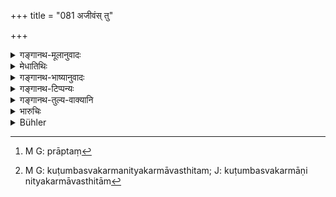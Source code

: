 +++
title = "081 अजीवंस् तु"

+++

<details><summary>गङ्गानथ-मूलानुवादः</summary>

If the Brāhmaṇa is unable to subsist by his own occupation as described above, he may make a living by the function of the Kṣatriya; since this latter is next to him.—(81)
</details>

<details><summary>मेधातिथिः</summary>

यदास्य शरीरकुटुम्बनित्यकर्मावसादो भवति, न तेभ्यः पर्याप्तं[^१६३] धनं भवति, तदायम् **अजीवन्न्** इत्य् उच्यते । **यथोक्तेन** अध्यापनादिना । तदा क्षत्रियवत् ग्रामनगररक्षादिना शस्त्रास्त्रधारणेन, सति संभवे सर्वाधिपत्येन **जीवेत्** । जीवतिर् व्याख्यातार्थः शरीरमात्रसंधारणे न वर्तते । किं तर्हि, कुटुम्बस्य कर्माणि नित्यकर्मावस्थितिम्[^१६४] अपि लक्षयति । **स ह्य् अस्य प्रत्यनन्तरः** । अनन्तर एव प्रत्यनन्तरः । हेतुवचनाद् व्यवहितनिवृत्तिः पापकारी । ॥ १०.८१ ॥


[^१६४]:
     M G: kuṭumbasvakarmanityakarmāvasthitam; J: kuṭumbasvakarmāṇi nityakarmāvasthitām


[^१६३]:
     M G: prāptaṃ

_स्ववृत्तिपरित्यागे ऽपि नैवं मन्तव्यं शास्त्रातिक्रमकृतस् तत्र न विशेषो वैश्यशूदेष्व् अपीति । तथा चाह ।_
</details>

<details><summary>गङ्गानथ-भाष्यानुवादः</summary>

When ho finds it difficult to maintain himself, his family and his business, and he is unable to obtain wealth sufficient for all this, then he is said to be ‘*unable to subsist*.’

‘*As described above*’;—*i.e*., by Teaching and the rest Ho may make, like the Kṣatriya, a living by guarding over villages and towns, by carrying arms and weapons, and also, if possible, by ruling over the people.

The exact meaning of ‘making a living’ has been already explained; it does not stand here for the mere maintenance of one’s own body; it implies the maintenance of the family and also the carrying on of one’s business.

‘*He is next to him*’—‘*pratyanantara*’ is the same as ‘*anantara*.’ Inasmuch as the text has provided this reason, it follows that the occupations of those removed by further degrees (*i.e*., of the Vaiśya or the Śūdra) involve sin for the Brāhmaṇa. Though the abandoning of his own occupation would be the same in all, yet it should not be thought that there is no difference in the degree of transgression of the law involved in having recourse to the occupations of the Vaiśya and those of the Śūdra; since, as the next verse declares, the Brāhmaṇa may have recourse to the occupation of the *Vaiśya*).—(81)
</details>

<details><summary>गङ्गानथ-टिप्पन्यः</summary>

This verse is quoted in *Madanapārijāta* (p. 231);—in Vīramitrodaya,
(Rājanīti, p. 13), to the effect that *Kingship* is not altogether
forbidden to the Brāhmaṇa;—and in *Nṛsiṃhaprasāda* (Āhnika, 36b).
</details>

<details><summary>गङ्गानथ-तुल्य-वाक्यानि</summary>

**(verses 10.81-84)  
**

*Gautama* (7.4-7).—‘In times of distress, it is permissible to offer
sacrifices for men of all castes, to teach them and to accept gifts from
them; each preceding mode of living being preferable to the succeeding.
On failure of the occupations lawful for the Brāhmaṇa, he may live by
the occupations of the Kṣatriya; and on failure of these latter, he may
live by the occupations of the Vaiśya.’

*Baudhāyana* (1.4.16-21).—‘A Brāhmaṇa, who is unable to subsist by
teaching, sacrificing for others or the acceptance of gifts, shall
maintain himself by following the duties of the Kṣatriya, because that
is the next following caste. Gautama declares that the Brāhmaṇa shall
not act thus; for the functions of the Kṣatriya are too cruel for the
Brāhmaṇa. They quote also the following verse:—“Out of regard for the
sacred law, a Brāhmaṇa or a Vaiśya may take up arms for the protection
of cows or Brāhmaṇas, or when a confusion of castes threatens to take
place.” Or, the Brāhmaṇa may adopt the Vaiśya’s means of livelihood;
because that is the one following next. If he lives by agriculture, he
shall plough before breakfast, and with two bulls whose noses have not
been pierced, never striking them with the goad, but frequently coaxing
them.’

*Vaśiṣṭha* (2.22-24, 32-33).—‘Those who are unable to live by their own
lawful occupation may adopt that of the next inferior caste; but never
that of a higher caste. A Brāhmaṇa and a Kṣatriya who have resorted to
the Vaiśya’s mode of livelihood and maintain themselves by trade shall
not sell the following things—stone, &c., &c., &c. For the purpose of
cultivation, he shall plough before breakfast with two bulls whose noses
have not been pierced; if he ploughs in the hot season, he shall water
his beasts even in the morning.’

*Viṣṇu* (2.15).—‘In times of distress, each caste may follow the
occupation of that next to it in rank.’

*Yājñavalkya* (3.34).—‘In times of distress, the Brāhmaṇa may maintain
himself by the occupation of the Kṣatriya, or by that of the Vaiśya; but
having tided over the distress, he shall purify himself by expiations
and confine himself to his own path.’

*Mahābhārata* (3.208.23—12.263.44-45).—(Same as Manu 84.)

*Nārada* (1.56-60).—‘In times of distress, a Brāhmaṇa is allowed to gain
his subsistence in the mode prescribed for the caste next to him in
rank; or he may gain his subsistence like a Vaiśya. But he must never
resort to the mode of livelihood prescribed for the lowest caste. At no
time should a Brāhmaṇa follow the occupations of a man of vile caste, or
a vile man the occupations of a Brāhmaṇa; in either case, expulsion from
caste would be the immediate consequence... When a Brāhmaṇa has lived
through the times of distress, with the wealth acquired by following the
occupations of the Kṣatriya, he must perform a penance and relinquish
those occupations. When a Brāhmaṇa takes delight in those occupations
and persists in them, he is declared to be a *Kāṇḍapṛṣṭha* and must be
expelled from society, because he has swerved from the path of duty.’
</details>

<details><summary>भारुचिः</summary>

धर्मात्मकुटुम्बा[व]सादे अयम् **अजीवन्** भवति, यतः एतस्याम् अवस्थायाम् उत्सृज्य स्वकर्म क्षत्रियवृत्तिर् ग्रामनगरदेशाद् - रकषणम् (?) अस्य स्यात् । अपरे त्व् एकपुरुषोत्थानेन राजत्वम् आहुः । एवं च प्रत्यनन्तरहेतुवचनाद् अस्येषत्प्रत्यवायता गम्यते । क्रमभेदे च प्रत्यवायगौरवम् ॥ १०.८१ ॥
</details>

<details><summary>Bühler</summary>

081	But a Brahmana, unable to subsist by his peculiar occupations just mentioned, may live according to the law applicable to Kshatriyas; for the latter is next to him in rank.
</details>
